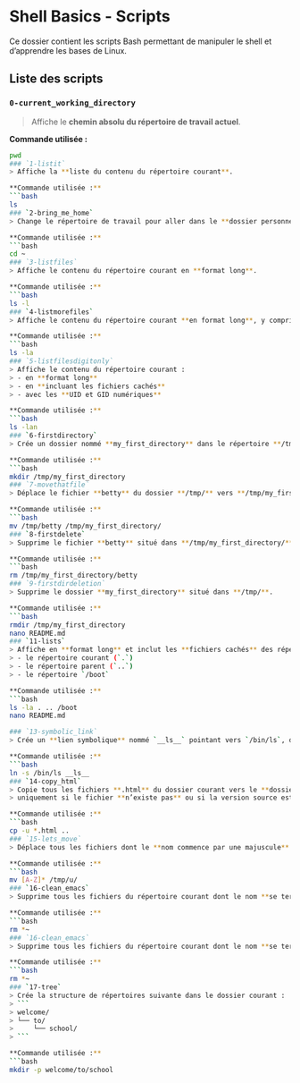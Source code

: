 # Shell Basics - Scripts

Ce dossier contient les scripts Bash permettant de manipuler le shell et d’apprendre les bases de Linux.

## Liste des scripts

### `0-current_working_directory`
> Affiche le **chemin absolu du répertoire de travail actuel**.

**Commande utilisée :**  
```bash
pwd
### `1-listit`
> Affiche la **liste du contenu du répertoire courant**.

**Commande utilisée :**  
```bash
ls
### `2-bring_me_home`
> Change le répertoire de travail pour aller dans le **dossier personnel de l’utilisateur**.

**Commande utilisée :**
```bash
cd ~
### `3-listfiles`
> Affiche le contenu du répertoire courant en **format long**.

**Commande utilisée :**
```bash
ls -l
### `4-listmorefiles`
> Affiche le contenu du répertoire courant **en format long**, y compris les **fichiers cachés**.

**Commande utilisée :**
```bash
ls -la
### `5-listfilesdigitonly`
> Affiche le contenu du répertoire courant :
> - en **format long**  
> - en **incluant les fichiers cachés**  
> - avec les **UID et GID numériques**

**Commande utilisée :**
```bash
ls -lan
### `6-firstdirectory`
> Crée un dossier nommé **my_first_directory** dans le répertoire **/tmp/**.

**Commande utilisée :**
```bash
mkdir /tmp/my_first_directory
### `7-movethatfile`
> Déplace le fichier **betty** du dossier **/tmp/** vers **/tmp/my_first_directory/**.

**Commande utilisée :**
```bash
mv /tmp/betty /tmp/my_first_directory/
### `8-firstdelete`
> Supprime le fichier **betty** situé dans **/tmp/my_first_directory/**.

**Commande utilisée :**
```bash
rm /tmp/my_first_directory/betty
### `9-firstdirdeletion`
> Supprime le dossier **my_first_directory** situé dans **/tmp/**.

**Commande utilisée :**
```bash
rmdir /tmp/my_first_directory
nano README.md
### `11-lists`
> Affiche en **format long** et inclut les **fichiers cachés** des répertoires :
> - le répertoire courant (`.`)
> - le répertoire parent (`..`)
> - le répertoire `/boot`

**Commande utilisée :**
```bash
ls -la . .. /boot
nano README.md

### `13-symbolic_link`
> Crée un **lien symbolique** nommé `__ls__` pointant vers `/bin/ls`, dans le répertoire courant.

**Commande utilisée :**
```bash
ln -s /bin/ls __ls__
### `14-copy_html`
> Copie tous les fichiers **.html** du dossier courant vers le **dossier parent**,  
> uniquement si le fichier **n’existe pas** ou si la version source est **plus récente**.

**Commande utilisée :**
```bash
cp -u *.html ..
### `15-lets_move`
> Déplace tous les fichiers dont le **nom commence par une majuscule** vers le dossier **/tmp/u/**.

**Commande utilisée :**
```bash
mv [A-Z]* /tmp/u/
### `16-clean_emacs`
> Supprime tous les fichiers du répertoire courant dont le nom **se termine par le caractère `~`**.

**Commande utilisée :**
```bash
rm *~
### `16-clean_emacs`
> Supprime tous les fichiers du répertoire courant dont le nom **se termine par le caractère `~`**.

**Commande utilisée :**
```bash
rm *~
### `17-tree`
> Crée la structure de répertoires suivante dans le dossier courant :
> ```
> welcome/
> └── to/
>     └── school/
> ```

**Commande utilisée :**
```bash
mkdir -p welcome/to/school
